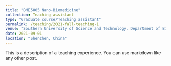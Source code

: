 ```yaml
---
title: "BME5005 Nano-Biomedicine"
collection: Teaching assistant
type: "Graduate course/Teaching assistant"
permalink: /teaching/2021-fall-teaching-1
venue: "Southern University of Science and Technology, Department of Biomedical and Engineering"
date: 2021-09-01
location: "Shenzhen, China"
---
```


This is a description of a teaching experience. You can use markdown like any other post.
